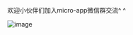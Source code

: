 
欢迎小伙伴们加入micro-app微信群交流^ ^


![image](https://github.com/micro-zoe/micro-app/assets/14011130/52c5b547-ceba-425d-b10f-f1f6f98e71c2)










